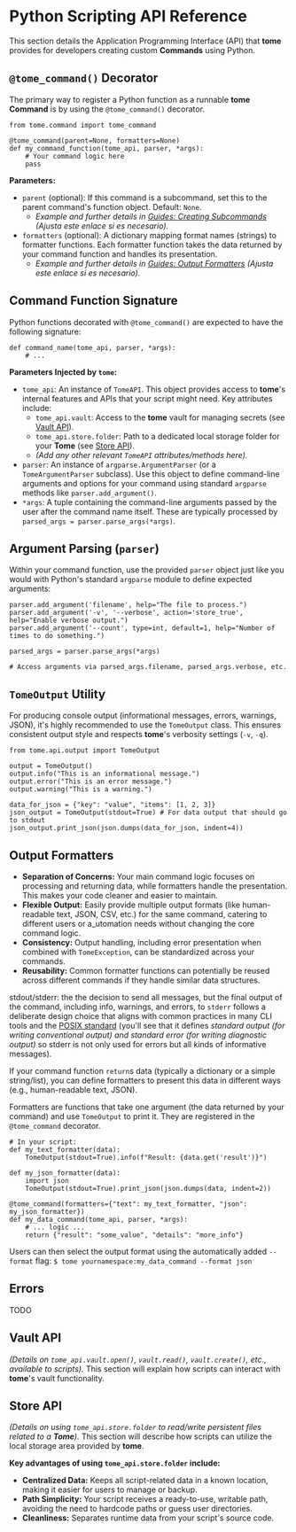 # Python Scripting API Reference

This section details the Application Programming Interface (API) that **tome**
provides for developers creating custom **Commands** using Python.

## `@tome_command()` Decorator

The primary way to register a Python function as a runnable **tome** **Command**
is by using the `@tome_command()` decorator.

    from tome.command import tome_command

    @tome_command(parent=None, formatters=None)
    def my_command_function(tome_api, parser, *args):
        # Your command logic here
        pass

**Parameters:**

* `parent` (optional): If this command is a subcommand, set this to the parent
  command's function object. Default: `None`.
    * *Example and further details in [Guides: Creating
      Subcommands](../guides/first_script.md#creating-subcommands) (Ajusta este
      enlace si es necesario).*
* `formatters` (optional): A dictionary mapping format names (strings) to
  formatter functions. Each formatter function takes the data returned by your
  command function and handles its presentation.
    * *Example and further details in [Guides: Output
      Formatters](../guides/first_script.md#enhancing-output-with-formatters)
      (Ajusta este enlace si es necesario).*

## Command Function Signature

Python functions decorated with `@tome_command()` are expected to have the
following signature:

    def command_name(tome_api, parser, *args):
        # ...

**Parameters Injected by `tome`:**

* `tome_api`: An instance of `TomeAPI`. This object provides access to
  **tome**'s internal features and APIs that your script might need. Key
  attributes include:
    * `tome_api.vault`: Access to the **tome** vault for managing secrets (see
      [Vault API](#vault-api)).
    * `tome_api.store.folder`: Path to a dedicated local storage folder for your
      **Tome** (see [Store API](#store-api)).
    * *(Add any other relevant `TomeAPI` attributes/methods here).*
* `parser`: An instance of `argparse.ArgumentParser` (or a `TomeArgumentParser`
  subclass). Use this object to define command-line arguments and options for
  your command using standard `argparse` methods like `parser.add_argument()`.
* `*args`: A tuple containing the command-line arguments passed by the user
  after the command name itself. These are typically processed by `parsed_args =
  parser.parse_args(*args)`.

## Argument Parsing (`parser`)

Within your command function, use the provided `parser` object just like you
would with Python's standard `argparse` module to define expected arguments:

    parser.add_argument('filename', help="The file to process.")
    parser.add_argument('-v', '--verbose', action='store_true', help="Enable verbose output.")
    parser.add_argument('--count', type=int, default=1, help="Number of times to do something.")

    parsed_args = parser.parse_args(*args)

    # Access arguments via parsed_args.filename, parsed_args.verbose, etc.

## `TomeOutput` Utility

For producing console output (informational messages, errors, warnings, JSON),
it's highly recommended to use the `TomeOutput` class. This ensures consistent
output style and respects **tome**'s verbosity settings (`-v`, `-q`).

    from tome.api.output import TomeOutput

    output = TomeOutput()
    output.info("This is an informational message.")
    output.error("This is an error message.")
    output.warning("This is a warning.")

    data_for_json = {"key": "value", "items": [1, 2, 3]}
    json_output = TomeOutput(stdout=True) # For data output that should go to stdout
    json_output.print_json(json.dumps(data_for_json, indent=4))

## Output Formatters

* **Separation of Concerns:** Your main command logic focuses on processing and
  returning data, while formatters handle the presentation. This makes your code
  cleaner and easier to maintain.
* **Flexible Output:** Easily provide multiple output formats (like
  human-readable text, JSON, CSV, etc.) for the same command, catering to
  different users or a_utomation needs without changing the core command logic.
* **Consistency:** Output handling, including error presentation when combined
  with `TomeException`, can be standardized across your commands.
* **Reusability:** Common formatter functions can potentially be reused across
  different commands if they handle similar data structures.

stdout/stderr: the the decision to send all messages, but the final output of
the command, including info, warnings, and errors, to `stderr` follows a
deliberate design choice that aligns with common practices in many CLI tools and
the [POSIX
standard](https://pubs.opengroup.org/onlinepubs/9699919799/functions/stderr.html)
(you'll see that it defines _standard output (for writing conventional output)
and standard error (for writing diagnostic output)_ so stderr is not only used
for errors but all kinds of informative messages).

If your command function `return`s data (typically a dictionary or a simple
string/list), you can define formatters to present this data in different ways
(e.g., human-readable text, JSON).

Formatters are functions that take one argument (the data returned by your
command) and use `TomeOutput` to print it. They are registered in the
`@tome_command` decorator.

    # In your script:
    def my_text_formatter(data):
        TomeOutput(stdout=True).info(f"Result: {data.get('result')}")

    def my_json_formatter(data):
        import json
        TomeOutput(stdout=True).print_json(json.dumps(data, indent=2))

    @tome_command(formatters={"text": my_text_formatter, "json": my_json_formatter})
    def my_data_command(tome_api, parser, *args):
        # ... logic ...
        return {"result": "some_value", "details": "more_info"}

Users can then select the output format using the automatically added `--format`
flag: `$ tome yournamespace:my_data_command --format json`

## Errors

TODO

## Vault API
*(Details on `tome_api.vault.open()`, `vault.read()`, `vault.create()`, etc.,
available to scripts).* This section will explain how scripts can interact with
**tome**'s vault functionality.

## Store API
*(Details on using `tome_api.store.folder` to read/write persistent files
related to a **Tome**).* This section will describe how scripts can utilize the
local storage area provided by **tome**.

**Key advantages of using `tome_api.store.folder` include:**

* **Centralized Data:** Keeps all script-related data in a known location,
  making it easier for users to manage or backup.
* **Path Simplicity:** Your script receives a ready-to-use, writable path,
  avoiding the need to hardcode paths or guess user directories.
* **Cleanliness:** Separates runtime data from your script's source code.
